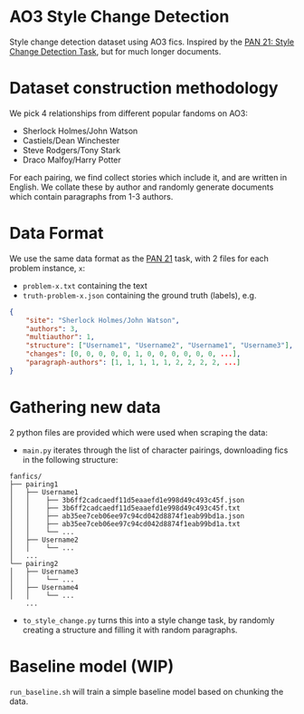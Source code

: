 # AO3 Style Change Detection
Style change detection dataset using AO3 fics. Inspired by the [PAN 21: Style Change Detection Task](https://pan.webis.de/clef21/pan21-web/style-change-detection.html), but for much longer documents.

# Dataset construction methodology
We pick 4 relationships from different popular fandoms on AO3:
- Sherlock Holmes/John Watson
- Castiels/Dean Winchester
- Steve Rodgers/Tony Stark
- Draco Malfoy/Harry Potter

For each pairing, we find collect stories which include it, and are written in English. We collate these by author and randomly generate documents which contain paragraphs from 1-3 authors.

# Data Format

We use the same data format as the [PAN 21](https://pan.webis.de/clef21/pan21-web/style-change-detection.html) task, with 2 files for each problem instance, `x`:
- `problem-x.txt` containing the text
- `truth-problem-x.json` containing the ground truth (labels), e.g.
```json
{
    "site": "Sherlock Holmes/John Watson",
    "authors": 3,
    "multiauthor": 1,
    "structure": ["Username1", "Username2", "Username1", "Username3"],
    "changes": [0, 0, 0, 0, 0, 1, 0, 0, 0, 0, 0, 0, ...],
    "paragraph-authors": [1, 1, 1, 1, 1, 2, 2, 2, 2, ...]
}
```


# Gathering new data

2 python files are provided which were used when scraping the data:
- `main.py` iterates through the list of character pairings, downloading fics in the following structure:
```
fanfics/
├── pairing1
│   ├── Username1
│   │    ├── 3b6ff2cadcaedf11d5eaaefd1e998d49c493c45f.json
│   │    ├── 3b6ff2cadcaedf11d5eaaefd1e998d49c493c45f.txt
│   │    ├── ab35ee7ceb06ee97c94cd042d8874f1eab99bd1a.json
│   │    ├── ab35ee7ceb06ee97c94cd042d8874f1eab99bd1a.txt
│   │    └── ...
│   ├── Username2
│   │    └── ...
│   ...
└── pairing2
│   ├── Username3
│   │    └── ...
│   ├── Username4
│   │    └── ...
    ...
```
- `to_style_change.py` turns this into a style change task, by randomly creating a structure and filling it with random paragraphs.

# Baseline model (WIP)
`run_baseline.sh` will train a simple baseline model based on chunking the data.
